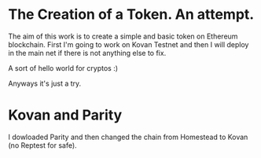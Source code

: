 # The Creation of a Token. An attempt.

The aim of this work is to create a simple and basic token on Ethereum blockchain. 
First I'm going to work on Kovan Testnet and then I will deploy in the main net if there is not anything else to fix.

A sort of hello world for cryptos :)

Anyways it's just a try.

# Kovan and Parity

I dowloaded Parity and then changed the chain from Homestead to Kovan (no Reptest for safe).


